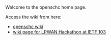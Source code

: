 Welcome to the openschc home page.

Access the wiki from here: 
* [openschc wiki](https://github.com/openschc/doc/wiki)
* [wiki page for LPWAN Hackathon at IETF 103](https://github.com/openschc/doc/wiki/IETF-103-Hackathon-LPWAN)
